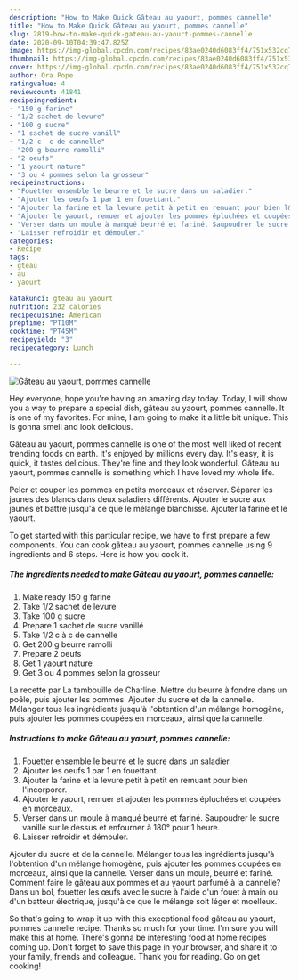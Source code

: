 ```yaml
---
description: "How to Make Quick Gâteau au yaourt, pommes cannelle"
title: "How to Make Quick Gâteau au yaourt, pommes cannelle"
slug: 2819-how-to-make-quick-gateau-au-yaourt-pommes-cannelle
date: 2020-09-10T04:39:47.825Z
image: https://img-global.cpcdn.com/recipes/83ae0240d6083ff4/751x532cq70/gateau-au-yaourt-pommes-cannelle-photo-principale-de-la-recette.jpg
thumbnail: https://img-global.cpcdn.com/recipes/83ae0240d6083ff4/751x532cq70/gateau-au-yaourt-pommes-cannelle-photo-principale-de-la-recette.jpg
cover: https://img-global.cpcdn.com/recipes/83ae0240d6083ff4/751x532cq70/gateau-au-yaourt-pommes-cannelle-photo-principale-de-la-recette.jpg
author: Ora Pope
ratingvalue: 4
reviewcount: 41841
recipeingredient:
- "150 g farine"
- "1/2 sachet de levure"
- "100 g sucre"
- "1 sachet de sucre vanill"
- "1/2 c  c de cannelle"
- "200 g beurre ramolli"
- "2 oeufs"
- "1 yaourt nature"
- "3 ou 4 pommes selon la grosseur"
recipeinstructions:
- "Fouetter ensemble le beurre et le sucre dans un saladier."
- "Ajouter les oeufs 1 par 1 en fouettant."
- "Ajouter la farine et la levure petit à petit en remuant pour bien l&#39;incorporer."
- "Ajouter le yaourt, remuer et ajouter les pommes épluchées et coupées en morceaux."
- "Verser dans un moule à manqué beurré et fariné. Saupoudrer le sucre vanillé sur le dessus et enfourner à 180° pour 1 heure."
- "Laisser refroidir et démouler."
categories:
- Recipe
tags:
- gteau
- au
- yaourt

katakunci: gteau au yaourt 
nutrition: 232 calories
recipecuisine: American
preptime: "PT10M"
cooktime: "PT45M"
recipeyield: "3"
recipecategory: Lunch

---
```



![Gâteau au yaourt, pommes cannelle](https://img-global.cpcdn.com/recipes/83ae0240d6083ff4/751x532cq70/gateau-au-yaourt-pommes-cannelle-photo-principale-de-la-recette.jpg)

Hey everyone, hope you're having an amazing day today. Today, I will show you a way to prepare a special dish, gâteau au yaourt, pommes cannelle. It is one of my favorites. For mine, I am going to make it a little bit unique. This is gonna smell and look delicious.

Gâteau au yaourt, pommes cannelle is one of the most well liked of recent trending foods on earth. It's enjoyed by millions every day. It's easy, it is quick, it tastes delicious. They're fine and they look wonderful. Gâteau au yaourt, pommes cannelle is something which I have loved my whole life.

Peler et couper les pommes en petits morceaux et réserver. Séparer les jaunes des blancs dans deux saladiers différents. Ajouter le sucre aux jaunes et battre jusqu&#39;à ce que le mélange blanchisse. Ajouter la farine et le yaourt.


To get started with this particular recipe, we have to first prepare a few components. You can cook gâteau au yaourt, pommes cannelle using 9 ingredients and 6 steps. Here is how you cook it.

<!--inarticleads1-->

##### The ingredients needed to make Gâteau au yaourt, pommes cannelle:

1. Make ready 150 g farine
1. Take 1/2 sachet de levure
1. Take 100 g sucre
1. Prepare 1 sachet de sucre vanillé
1. Take 1/2 c à c de cannelle
1. Get 200 g beurre ramolli
1. Prepare 2 oeufs
1. Get 1 yaourt nature
1. Get 3 ou 4 pommes selon la grosseur


La recette par La tambouille de Charline. Mettre du beurre à fondre dans un poêle, puis ajouter les pommes. Ajouter du sucre et de la cannelle. Mélanger tous les ingrédients jusqu&#39;à l&#39;obtention d&#39;un mélange homogène, puis ajouter les pommes coupées en morceaux, ainsi que la cannelle. 

<!--inarticleads2-->

##### Instructions to make Gâteau au yaourt, pommes cannelle:

1. Fouetter ensemble le beurre et le sucre dans un saladier.
1. Ajouter les oeufs 1 par 1 en fouettant.
1. Ajouter la farine et la levure petit à petit en remuant pour bien l&#39;incorporer.
1. Ajouter le yaourt, remuer et ajouter les pommes épluchées et coupées en morceaux.
1. Verser dans un moule à manqué beurré et fariné. Saupoudrer le sucre vanillé sur le dessus et enfourner à 180° pour 1 heure.
1. Laisser refroidir et démouler.


Ajouter du sucre et de la cannelle. Mélanger tous les ingrédients jusqu&#39;à l&#39;obtention d&#39;un mélange homogène, puis ajouter les pommes coupées en morceaux, ainsi que la cannelle. Verser dans un moule, beurré et fariné. Comment faire le gâteau aux pommes et au yaourt parfumé à la cannelle? Dans un bol, fouetter les œufs avec le sucre à l&#39;aide d&#39;un fouet à main ou d&#39;un batteur électrique, jusqu&#39;à ce que le mélange soit léger et moelleux. 

So that's going to wrap it up with this exceptional food gâteau au yaourt, pommes cannelle recipe. Thanks so much for your time. I'm sure you will make this at home. There's gonna be interesting food at home recipes coming up. Don't forget to save this page in your browser, and share it to your family, friends and colleague. Thank you for reading. Go on get cooking!
